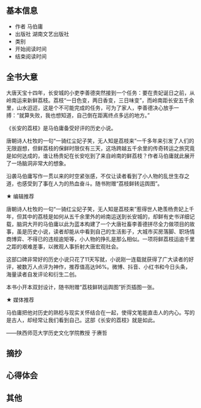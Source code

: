 ## 基本信息
- 作者 马伯庸
- 出版社 湖南文艺出版社
- 类别
- 开始阅读时间
- 结束阅读时间

## 全书大意

大唐天宝十四年，长安城的小吏李善德突然接到一个任务：要在贵妃诞日之前，从岭南运来新鲜荔枝。荔枝“一日色变，两日香变，三日味变”，而岭南距长安五千余里，山水迢迢，这是个不可能完成的任务，可为了家人，李善德决心放手一搏：“就算失败，我也想知道，自己倒在距离终点多远的地方。”

《长安的荔枝》是马伯庸备受好评的历史小说。

唐朝诗人杜牧的一句“一骑红尘妃子笑，无人知是荔枝来”一千多年来引发了人们的无限遐想，但鲜荔枝的保鲜时限仅有三天，这场跨越五千余里的传奇转运之旅究竟是如何达成的，谁让杨贵妃在长安吃到了来自岭南的鲜荔枝？作者马伯庸就此展开了一场脑洞非常大的想象。

沿袭马伯庸写作一贯以来的时空紧张感，不仅让读者看到了小人物的乱世生存之道，也感受到了事在人为的热血奋斗。随书附赠“荔枝鲜转运舆图”。

★ 编辑推荐

唐朝诗人杜牧的一句“一骑红尘妃子笑，无人知是荔枝来”惹得世人艳羡杨贵妃上千年，但其中的荔枝是如何从五千余里外的岭南运送到长安城的，却鲜有史书详细记载，脑洞大开的马伯庸以此为蓝本构建了一个大唐社畜李善德拼尽全力做项目的故事，虽是历史小说，读者却能从中看到自己的生活影子，大城市买房落脚、职场情商博弈、不得已的违规逾矩等，小人物的挣扎是那么相似。一项将鲜荔枝运逾千里之距的艰难差事，以微观人事折射大唐宏观社会。

这部口碑非常好的历史小说只花了11天写就，小说刚一连载就获得了广大读者的好评，被数万人点评为神作，推荐值高达96%。微博、抖音、小红书和今日头条，海量读者自发评论和衍生二创。

本书小开本双封设计，随书附赠“荔枝鲜转运舆图”折页插图一张。

★ 媒体推荐

马伯庸把他对历史的熟稔与现实关怀结合在一起，使得文笔能直击人的内心。写的是古人，却经常让我们看到自己。这部《长安的荔枝》就是如此。

——陕西师范大学历史文化学院教授 于赓哲

## 摘抄

## 心得体会

## 其他
